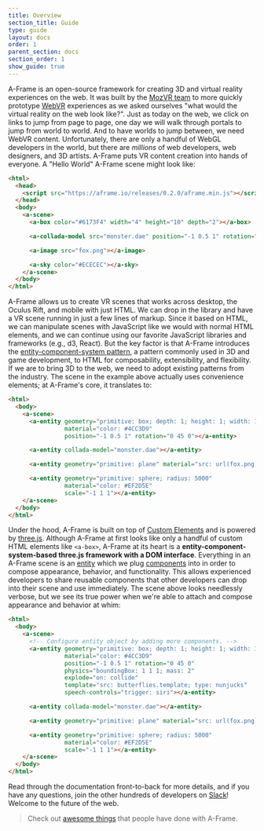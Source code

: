 ```yaml
---
title: Overview
section_title: Guide
type: guide
layout: docs
order: 1
parent_section: docs
section_order: 1
show_guide: true
---
```


A-Frame is an open-source framework for creating 3D and virtual reality experiences on the web. It was built by the [MozVR team][mozvr] to more quickly prototype [WebVR][webvr] experiences as we asked ourselves "what would the virtual reality on the web look like?". Just as today on the web, we click on links to jump from page to page, one day we will walk through portals to jump from world to world. And to have worlds to jump between, we need WebVR content. Unfortunately, there are only a handful of WebGL developers in the world, but there are *millions* of web developers, web designers, and 3D artists. A-Frame puts VR content creation into hands of everyone. A "Hello World" A-Frame scene might look like:

```html
<html>
  <head>
    <script src="https://aframe.io/releases/0.2.0/aframe.min.js"></script>
  </head>
  <body>
    <a-scene>
      <a-box color="#6173F4" width="4" height="10" depth="2"></a-box>

      <a-collada-model src="monster.dae" position="-1 0.5 1" rotation="0 45 0 "></a-collada-model>

      <a-image src="fox.png"></a-image>

      <a-sky color="#ECECEC"></a-sky>
    </a-scene>
  </body>
</html>
```

A-Frame allows us to create VR scenes that works across desktop, the Oculus Rift, and mobile with just HTML. We can drop in the library and have a VR scene running in just a few lines of markup. Since it based on HTML, we can manipulate scenes with JavaScript like we would with normal HTML elements, and we can continue using our favorite JavaScript libraries and frameworks (e.g., d3, React). But the key factor is that A-Frame introduces the [entity-component-system pattern][ecs], a pattern commonly used in 3D and game development, to HTML for composability, extensibility, and flexibility. If we are to bring 3D to the web, we need to adopt existing patterns from the industry. The scene in the example above actually uses convenience elements; at A-Frame's core, it translates to:

```html
<html>
  <body>
    <a-scene>
      <a-entity geometry="primitive: box; depth: 1; height: 1; width: 1"
                material="color: #4CC3D9"
                position="-1 0.5 1" rotation="0 45 0"></a-entity>

      <a-entity collada-model="monster.dae"></a-entity>

      <a-entity geometry="primitive: plane" material="src: url(fox.png)"></a-entity>

      <a-entity geometry="primitive: sphere; radius: 5000"
                material="color: #EF2D5E"
                scale="-1 1 1"></a-entity>
    </a-scene>
  </body>
</html>
```

Under the hood, A-Frame is built on top of [Custom Elements][custom] and is powered by [three.js][three]. Although A-Frame at first looks like only a handful of custom HTML elements like `<a-box>`, A-Frame at its heart is a **entity-component-system-based three.js framework with a DOM interface**. Everything in an A-Frame scene is an [entity][entity] which we plug [components][component] into in order to compose appearance, behavior, and functionality. This allows experienced developers to share reusable components that other developers can drop into their scene and use immediately. The scene above looks needlessly verbose, but we see its true power when we're able to attach and compose appearance and behavior at whim:

```html
<html>
  <body>
    <a-scene>
      <!-- Configure entity object by adding more components. -->
      <a-entity geometry="primitive: box; depth: 1; height: 1; width: 1"
                material="color: #4CC3D9"
                position="-1 0.5 1" rotation="0 45 0"
                physics="boundingBox: 1 1 1; mass: 2"
                explode="on: collide"
                template="src: butterflies.template; type: nunjucks"
                speech-controls="trigger: siri"></a-entity>

      <a-entity collada-model="monster.dae"></a-entity>

      <a-entity geometry="primitive: plane" material="src: url(fox.png)"></a-entity>

      <a-entity geometry="primitive: sphere; radius: 5000"
                material="color: #EF2D5E"
                scale="-1 1 1"></a-entity>
    </a-scene>
  </body>
</html>
```

Read through the documentation front-to-back for more details, and if you have any questions, join the other hundreds of developers on [Slack][slack]! Welcome to the future of the web.

> Check out [awesome things][awesome] that people have done with A-Frame.

[awesome]: https://github.com/aframevr/awesome-aframe
[component]: ../core/component.md
[custom]: https://developer.mozilla.org/en-US/docs/Web/Web_Components/Custom_Elements
[ecs]: ../core/index.md
[entity]: ../core/entity.md
[mozvr]: http://mozvr.com
[slack]: https://aframevr-slack.herokuapp.com/
[three]: http://threejs.org/
[webvr]: http://mozvr.com/#start

